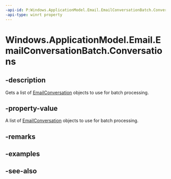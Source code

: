 ```yaml
---
-api-id: P:Windows.ApplicationModel.Email.EmailConversationBatch.Conversations
-api-type: winrt property
---
```


<!-- Property syntax
public Windows.Foundation.Collections.IVectorView<Windows.ApplicationModel.Email.EmailConversation> Conversations { get; }
-->

# Windows.ApplicationModel.Email.EmailConversationBatch.Conversations

## -description
Gets a list of [EmailConversation](emailconversation.md) objects to use for batch processing.

## -property-value
A list of [EmailConversation](emailconversation.md) objects to use for batch processing.

## -remarks

## -examples

## -see-also
